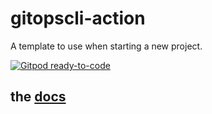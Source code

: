 # gitopscli-action
A template to use when starting a new project.

[![Gitpod ready-to-code](https://img.shields.io/badge/Gitpod-ready--to--code-blue?logo=gitpod)](https://gitpod.io#https://github.com/baloise-incubator/gitopscli-action)

## the [docs](docs/index.md)
